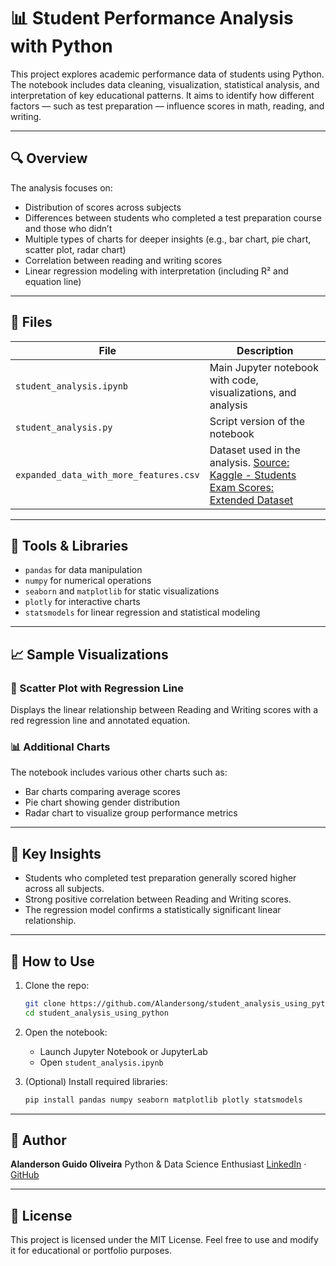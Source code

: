 # 📊 Student Performance Analysis with Python

This project explores academic performance data of students using Python. The notebook includes data cleaning, visualization, statistical analysis, and interpretation of key educational patterns. It aims to identify how different factors — such as test preparation — influence scores in math, reading, and writing.

---

## 🔍 Overview

The analysis focuses on:
- Distribution of scores across subjects
- Differences between students who completed a test preparation course and those who didn’t
- Multiple types of charts for deeper insights (e.g., bar chart, pie chart, scatter plot, radar chart)
- Correlation between reading and writing scores
- Linear regression modeling with interpretation (including R² and equation line)

---

## 📁 Files

| File | Description |
|------|-------------|
| `student_analysis.ipynb` | Main Jupyter notebook with code, visualizations, and analysis |
| `student_analysis.py` | Script version of the notebook |
| `expanded_data_with_more_features.csv` | Dataset used in the analysis. [Source: Kaggle - Students Exam Scores: Extended Dataset](https://www.kaggle.com/datasets/desalegngeb/students-exam-scores/data) |

---

## 📌 Tools & Libraries

- `pandas` for data manipulation
- `numpy` for numerical operations
- `seaborn` and `matplotlib` for static visualizations
- `plotly` for interactive charts
- `statsmodels` for linear regression and statistical modeling

---

## 📈 Sample Visualizations

### 📍 Scatter Plot with Regression Line
Displays the linear relationship between Reading and Writing scores with a red regression line and annotated equation.

### 📊 Additional Charts
The notebook includes various other charts such as:
- Bar charts comparing average scores
- Pie chart showing gender distribution
- Radar chart to visualize group performance metrics

---

## 🧠 Key Insights

- Students who completed test preparation generally scored higher across all subjects.
- Strong positive correlation between Reading and Writing scores.
- The regression model confirms a statistically significant linear relationship.

---

## 🚀 How to Use

1. Clone the repo:
   ```bash
   git clone https://github.com/Alandersong/student_analysis_using_python.git
   cd student_analysis_using_python
   ```

2. Open the notebook:
   - Launch Jupyter Notebook or JupyterLab
   - Open `student_analysis.ipynb`

3. (Optional) Install required libraries:
   ```bash
   pip install pandas numpy seaborn matplotlib plotly statsmodels
   ```

---

## 📌 Author

**Alanderson Guido Oliveira**
Python & Data Science Enthusiast
[LinkedIn](https://www.linkedin.com/in/alandersong) · [GitHub](https://github.com/Alandersong)

---

## 📜 License

This project is licensed under the MIT License. Feel free to use and modify it for educational or portfolio purposes.